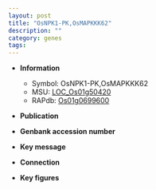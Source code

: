 ```yaml
---
layout: post
title: "OsNPK1-PK,OsMAPKKK62"
description: ""
category: genes
tags: 
---
```


* **Information**  
    + Symbol: OsNPK1-PK,OsMAPKKK62  
    + MSU: [LOC_Os01g50420](http://rice.plantbiology.msu.edu/cgi-bin/ORF_infopage.cgi?orf=LOC_Os01g50420)  
    + RAPdb: [Os01g0699600](http://rapdb.dna.affrc.go.jp/viewer/gbrowse_details/irgsp1?name=Os01g0699600)  

* **Publication**  

* **Genbank accession number**  

* **Key message**  

* **Connection**  

* **Key figures**  


